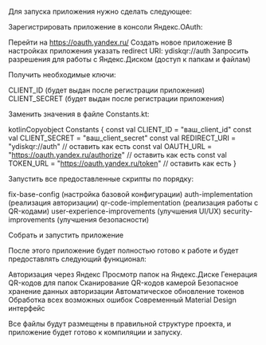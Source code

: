 Для запуска приложения нужно сделать следующее:

Зарегистрировать приложение в консоли Яндекс.OAuth:

Перейти на https://oauth.yandex.ru/
Создать новое приложение
В настройках приложения указать redirect URI: ydiskqr://auth
Запросить разрешения для работы с Яндекс.Диском (доступ к папкам и файлам)


Получить необходимые ключи:

CLIENT_ID (будет выдан после регистрации приложения)
CLIENT_SECRET (будет выдан после регистрации приложения)


Заменить значения в файле Constants.kt:

kotlinCopyobject Constants {
const val CLIENT_ID = "ваш_client_id"
const val CLIENT_SECRET = "ваш_client_secret"
const val REDIRECT_URI = "ydiskqr://auth"  // оставить как есть
const val OAUTH_URL = "https://oauth.yandex.ru/authorize"  // оставить как есть
const val TOKEN_URL = "https://oauth.yandex.ru/token"  // оставить как есть
}

Запустить все предоставленные скрипты по порядку:

fix-base-config (настройка базовой конфигурации)
auth-implementation (реализация авторизации)
qr-code-implementation (реализация работы с QR-кодами)
user-experience-improvements (улучшения UI/UX)
security-improvements (улучшения безопасности)


Собрать и запустить приложение

После этого приложение будет полностью готово к работе и будет предоставлять следующий функционал:

Авторизация через Яндекс
Просмотр папок на Яндекс.Диске
Генерация QR-кодов для папок
Сканирование QR-кодов камерой
Безопасное хранение данных авторизации
Автоматическое обновление токенов
Обработка всех возможных ошибок
Современный Material Design интерфейс

Все файлы будут размещены в правильной структуре проекта, и приложение будет готово к компиляции и запуску.